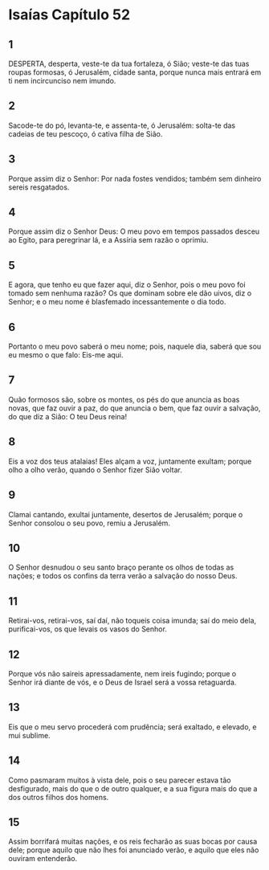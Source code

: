 # Isaías Capítulo 52

## 1
DESPERTA, desperta, veste-te da tua fortaleza, ó Sião; veste-te das tuas roupas formosas, ó Jerusalém, cidade santa, porque nunca mais entrará em ti nem incircunciso nem imundo.

## 2
Sacode-te do pó, levanta-te, e assenta-te, ó Jerusalém: solta-te das cadeias de teu pescoço, ó cativa filha de Sião.

## 3
Porque assim diz o Senhor: Por nada fostes vendidos; também sem dinheiro sereis resgatados.

## 4
Porque assim diz o Senhor Deus: O meu povo em tempos passados desceu ao Egito, para peregrinar lá, e a Assíria sem razão o oprimiu.

## 5
E agora, que tenho eu que fazer aqui, diz o Senhor, pois o meu povo foi tomado sem nenhuma razão? Os que dominam sobre ele dão uivos, diz o Senhor; e o meu nome é blasfemado incessantemente o dia todo.

## 6
Portanto o meu povo saberá o meu nome; pois, naquele dia, saberá que sou eu mesmo o que falo: Eis-me aqui.

## 7
Quão formosos são, sobre os montes, os pés do que anuncia as boas novas, que faz ouvir a paz, do que anuncia o bem, que faz ouvir a salvação, do que diz a Sião: O teu Deus reina!

## 8
Eis a voz dos teus atalaias! Eles alçam a voz, juntamente exultam; porque olho a olho verão, quando o Senhor fizer Sião voltar.

## 9
Clamai cantando, exultai juntamente, desertos de Jerusalém; porque o Senhor consolou o seu povo, remiu a Jerusalém.

## 10
O Senhor desnudou o seu santo braço perante os olhos de todas as nações; e todos os confins da terra verão a salvação do nosso Deus.

## 11
Retirai-vos, retirai-vos, saí daí, não toqueis coisa imunda; saí do meio dela, purificai-vos, os que levais os vasos do Senhor.

## 12
Porque vós não saireis apressadamente, nem ireis fugindo; porque o Senhor irá diante de vós, e o Deus de Israel será a vossa retaguarda.

## 13
Eis que o meu servo procederá com prudência; será exaltado, e elevado, e mui sublime.

## 14
Como pasmaram muitos à vista dele, pois o seu parecer estava tão desfigurado, mais do que o de outro qualquer, e a sua figura mais do que a dos outros filhos dos homens.

## 15
Assim borrifará muitas nações, e os reis fecharão as suas bocas por causa dele; porque aquilo que não lhes foi anunciado verão, e aquilo que eles não ouviram entenderão.

